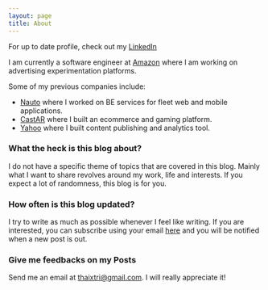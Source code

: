 ```yaml
---
layout: page
title: About
---
```


For up to date profile, check out my [LinkedIn](https://www.linkedin.com/in/jasontthai)

I am currently a software engineer at [Amazon](https://www.amazon.com) where I am working on advertising experimentation platforms.

Some of my previous companies include:

* [Nauto](https://www.nauto.com) where I worked on BE services for fleet web and mobile applications.
* [CastAR](http://castar.com) where I built an ecommerce and gaming platform.
* [Yahoo](https://yahoo.com) where I built content publishing and analytics tool.

### What the heck is this blog about?
I do not have a specific theme of topics that are covered in this blog. Mainly what I want to share revolves around my work, life and interests.
If you expect a lot of randomness, this blog is for you.

### How often is this blog updated?
I try to write as much as possible whenever I feel like writing. If you are interested, you can subscribe using your email [here](https://feedburner.google.com/fb/a/mailverify?uri=jasonthai&loc=en_US) and you will be notified when a new post is out.

### Give me feedbacks on my Posts
Send me an email at [thaixtri@gmail.com](mailto:thaixtri@gmail.com). I will really appreciate it!
